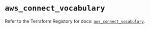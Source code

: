 # `aws_connect_vocabulary`

Refer to the Terraform Registory for docs: [`aws_connect_vocabulary`](https://registry.terraform.io/providers/hashicorp/aws/5.8.0/docs/resources/connect_vocabulary).
